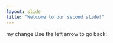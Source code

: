 ```yaml
---
layout: slide
title: "Welcome to our second slide!"
---
```

my change
Use the left arrow to go back!
